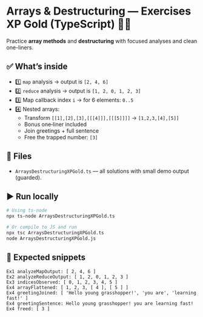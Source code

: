 
# Arrays & Destructuring — Exercises XP Gold (TypeScript) 🥇🧩

Practice **array methods** and **destructuring** with focused analyses and clean one-liners.

## ✅ What’s inside
- 1️⃣ `map` analysis → output is `[2, 4, 6]`
- 2️⃣ `reduce` analysis → output is `[1, 2, 0, 1, 2, 3]`
- 3️⃣ Map callback index `i` → for 6 elements: `0..5`
- 4️⃣ Nested arrays:
   - Transform `[[1],[2],[3],[[[4]]],[[[5]]]]` → `[1,2,3,[4],[5]]`
   - Bonus one‑liner included
   - Join greetings + full sentence
   - Free the trapped number: `[3]`

## 📂 Files
- `ArraysDestructuringXPGold.ts` — all solutions with small demo output (guarded).

## ▶️ Run locally
```bash
# Using ts-node
npx ts-node ArraysDestructuringXPGold.ts

# Or compile to JS and run
npx tsc ArraysDestructuringXPGold.ts
node ArraysDestructuringXPGold.js
```

## 🧪 Expected snippets
```
Ex1 analyzeMapOutput: [ 2, 4, 6 ]
Ex2 analyzeReduceOutput: [ 1, 2, 0, 1, 2, 3 ]
Ex3 indicesObserved: [ 0, 1, 2, 3, 4, 5 ]
Ex4 arrayFlattened: [ 1, 2, 3, [ 4 ], [ 5 ] ]
Ex4 greetingJoined: [ 'Hello young grasshopper!', 'you are', 'learning fast!' ]
Ex4 greetingSentence: Hello young grasshopper! you are learning fast!
Ex4 freed: [ 3 ]
```
